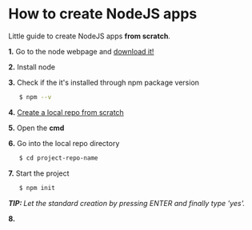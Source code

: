 # How to create NodeJS apps
Little guide to create NodeJS apps <b>from scratch</b>.

<b>1.</b> Go to the node webpage and [download it!](https://nodejs.org/en/download/) <br/>

<b>2.</b> Install node <br/>

<b>3.</b> Check if the it's installed through npm package version<br/>
```sh
   $ npm --v
```

<b>4.</b> [Create a local repo from scratch](https://github.com/sharkb8i/how-to-create-repos/) <br/>

<b>5.</b> Open the <b>cmd</b> <br/>

<b>6.</b> Go into the local repo directory <br/>
```sh
   $ cd project-repo-name
```

<b>7.</b> Start the project<br/>
```sh
   $ npm init
```
<i><b>TIP: </b>Let the standard creation by pressing ENTER and finally type 'yes'.</i>

<b>8.</b>  <br/>
